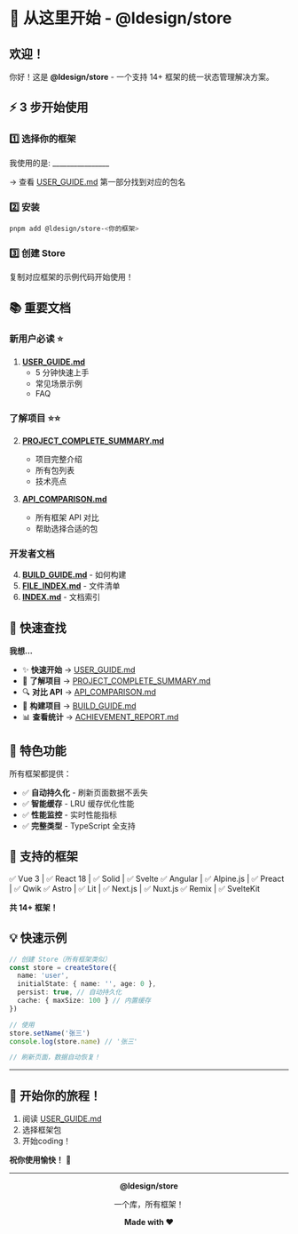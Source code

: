 # 🎊 从这里开始 - @ldesign/store

## 欢迎！

你好！这是 **@ldesign/store** - 一个支持 14+ 框架的统一状态管理解决方案。

## ⚡ 3 步开始使用

### 1️⃣ 选择你的框架

我使用的是: ________________

→ 查看 [USER_GUIDE.md](./USER_GUIDE.md) 第一部分找到对应的包名

### 2️⃣ 安装

```bash
pnpm add @ldesign/store-<你的框架>
```

### 3️⃣ 创建 Store

复制对应框架的示例代码开始使用！

## 📚 重要文档

### 新用户必读 ⭐

1. **[USER_GUIDE.md](./USER_GUIDE.md)**
   - 5 分钟快速上手
   - 常见场景示例
   - FAQ

### 了解项目 ⭐⭐

2. **[PROJECT_COMPLETE_SUMMARY.md](./PROJECT_COMPLETE_SUMMARY.md)**
   - 项目完整介绍
   - 所有包列表
   - 技术亮点

3. **[API_COMPARISON.md](./API_COMPARISON.md)**
   - 所有框架 API 对比
   - 帮助选择合适的包

### 开发者文档

4. **[BUILD_GUIDE.md](./BUILD_GUIDE.md)** - 如何构建
5. **[FILE_INDEX.md](./FILE_INDEX.md)** - 文件清单
6. **[INDEX.md](./INDEX.md)** - 文档索引

## 🎯 快速查找

**我想...**

- ✨ **快速开始** → [USER_GUIDE.md](./USER_GUIDE.md)
- 📖 **了解项目** → [PROJECT_COMPLETE_SUMMARY.md](./PROJECT_COMPLETE_SUMMARY.md)
- 🔍 **对比 API** → [API_COMPARISON.md](./API_COMPARISON.md)
- 🔨 **构建项目** → [BUILD_GUIDE.md](./BUILD_GUIDE.md)
- 📊 **查看统计** → [ACHIEVEMENT_REPORT.md](./ACHIEVEMENT_REPORT.md)

## 🎁 特色功能

所有框架都提供：

- ✅ **自动持久化** - 刷新页面数据不丢失
- ✅ **智能缓存** - LRU 缓存优化性能
- ✅ **性能监控** - 实时性能指标
- ✅ **完整类型** - TypeScript 全支持

## 🚀 支持的框架

✅ Vue 3 | ✅ React 18 | ✅ Solid | ✅ Svelte
✅ Angular | ✅ Alpine.js | ✅ Preact | ✅ Qwik
✅ Astro | ✅ Lit | ✅ Next.js | ✅ Nuxt.js
✅ Remix | ✅ SvelteKit

**共 14+ 框架！**

## 💡 快速示例

```typescript
// 创建 Store（所有框架类似）
const store = createStore({
  name: 'user',
  initialState: { name: '', age: 0 },
  persist: true, // 自动持久化
  cache: { maxSize: 100 } // 内置缓存
})

// 使用
store.setName('张三')
console.log(store.name) // '张三'

// 刷新页面，数据自动恢复！
```

---

## 🎊 开始你的旅程！

1. 阅读 [USER_GUIDE.md](./USER_GUIDE.md)
2. 选择框架包
3. 开始coding！

**祝你使用愉快！** 🚀

---

<div align="center">

**@ldesign/store**

一个库，所有框架！

**Made with ❤️**

</div>



